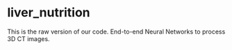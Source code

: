 # liver_nutrition

This is the raw version of our code. End-to-end Neural Networks to process 3D CT images.

